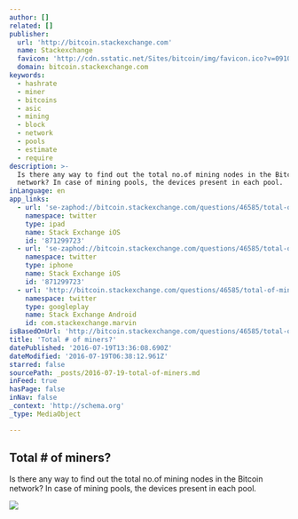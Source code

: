 ```yaml
---
author: []
related: []
publisher:
  url: 'http://bitcoin.stackexchange.com'
  name: Stackexchange
  favicon: 'http://cdn.sstatic.net/Sites/bitcoin/img/favicon.ico?v=0910168c5c65'
  domain: bitcoin.stackexchange.com
keywords:
  - hashrate
  - miner
  - bitcoins
  - asic
  - mining
  - block
  - network
  - pools
  - estimate
  - require
description: >-
  Is there any way to find out the total no.of mining nodes in the Bitcoin
  network? In case of mining pools, the devices present in each pool.
inLanguage: en
app_links:
  - url: 'se-zaphod://bitcoin.stackexchange.com/questions/46585/total-of-miners'
    namespace: twitter
    type: ipad
    name: Stack Exchange iOS
    id: '871299723'
  - url: 'se-zaphod://bitcoin.stackexchange.com/questions/46585/total-of-miners'
    namespace: twitter
    type: iphone
    name: Stack Exchange iOS
    id: '871299723'
  - url: 'http://bitcoin.stackexchange.com/questions/46585/total-of-miners'
    namespace: twitter
    type: googleplay
    name: Stack Exchange Android
    id: com.stackexchange.marvin
isBasedOnUrl: 'http://bitcoin.stackexchange.com/questions/46585/total-of-miners'
title: 'Total # of miners?'
datePublished: '2016-07-19T13:36:08.690Z'
dateModified: '2016-07-19T06:38:12.961Z'
starred: false
sourcePath: _posts/2016-07-19-total-of-miners.md
inFeed: true
hasPage: false
inNav: false
_context: 'http://schema.org'
_type: MediaObject

---
```

<article style=""><h1>Total # of miners?</h1><p>Is there any way to find out the total no.of mining nodes in the Bitcoin network? In case of mining pools, the devices present in each pool.</p><img src="http://cdn.sstatic.net/Sites/bitcoin/img/apple-touch-icon.png?v=a43e5a337e6b&amp;a" /></article>